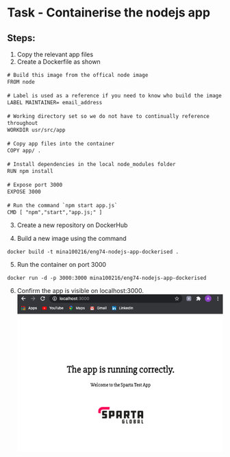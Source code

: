 # Task - Containerise the nodejs app

## Steps:
1. Copy the relevant app files
2. Create a Dockerfile as shown

```
# Build this image from the offical node image
FROM node

# Label is used as a reference if you need to know who build the image
LABEL MAINTAINER= email_address

# Working directory set so we do not have to continually reference throughout
WORKDIR usr/src/app

# Copy app files into the container
COPY app/ .

# Install dependencies in the local node_modules folder
RUN npm install

# Expose port 3000
EXPOSE 3000

# Run the command `npm start app.js`
CMD [ "npm","start","app.js;" ]
```
3. Create a new repository on DockerHub

4. Build a new image using the command
```
docker build -t mina100216/eng74-nodejs-app-dockerised .
```
5. Run the container on port 3000
```
docker run -d -p 3000:3000 mina100216/eng74-nodejs-app-dockerised
```
6. Confirm the app is visible on localhost:3000.        
![app](app.png)
